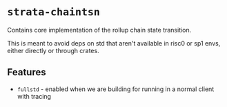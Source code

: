 # `strata-chaintsn`

Contains core implementation of the rollup chain state transition.

This is meant to avoid deps on std that aren't available in risc0 or sp1 envs,
either directly or through crates.

## Features

* `fullstd` - enabled when we are building for running in a normal client with tracing
